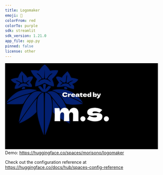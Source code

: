```yaml
---
title: Logomaker
emoji: 🐨
colorFrom: red
colorTo: purple
sdk: streamlit
sdk_version: 1.21.0
app_file: app.py
pinned: false
license: other
---
```

![](images/img-01.png)
Demo:
https://huggingface.co/spaces/morisono/logomaker

Check out the configuration reference at https://huggingface.co/docs/hub/spaces-config-reference

